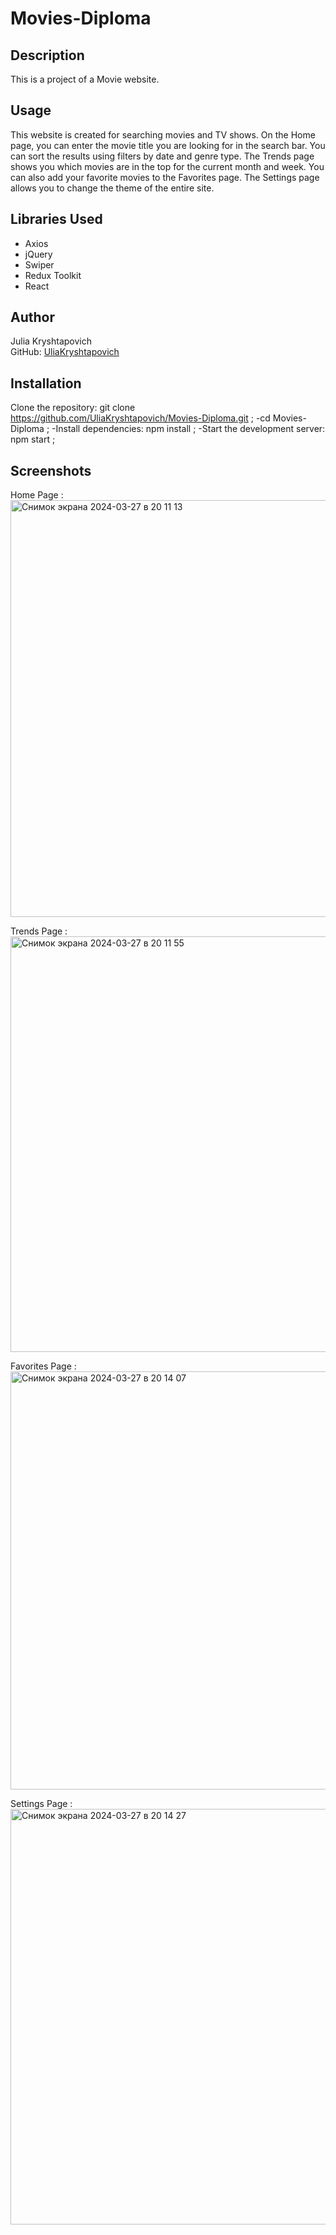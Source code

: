 # Movies-Diploma

## Description
This is a project of a Movie website.

## Usage
This website is created for searching movies and TV shows. On the Home page, you can enter the movie title you are looking for in the search bar. You can sort the results using filters by date and genre type. The Trends page shows you which movies are in the top for the current month and week. You can also add your favorite movies to the Favorites page. The Settings page allows you to change the theme of the entire site.

## Libraries Used
 - Axios
 - jQuery
 - Swiper
 - Redux Toolkit
 - React

## Author 
Julia Kryshtapovich  
GitHub: [UliaKryshtapovich](https://github.com/UliaKryshtapovich)

## Installation
Clone the repository:
git clone https://github.com/UliaKryshtapovich/Movies-Diploma.git ;
-cd Movies-Diploma ;
-Install dependencies: npm install ;
-Start the development server: npm start ;

## Screenshots

Home Page : <img width="667" alt="Снимок экрана 2024-03-27 в 20 11 13" src="https://github.com/UliaKryshtapovich/Movies-Diploma-thesis-/assets/103308011/9a895efb-0e3c-45e0-b7b5-21fe59fe47e9">

Trends Page : <img width="665" alt="Снимок экрана 2024-03-27 в 20 11 55" src="https://github.com/UliaKryshtapovich/Movies-Diploma-thesis-/assets/103308011/f8e89db8-1ad5-471f-a14f-c9b0d4739765">


Favorites Page : <img width="669" alt="Снимок экрана 2024-03-27 в 20 14 07" src="https://github.com/UliaKryshtapovich/Movies-Diploma-thesis-/assets/103308011/a3349056-a528-4753-8e9c-5a6dc5c79e69">


Settings Page : <img width="665" alt="Снимок экрана 2024-03-27 в 20 14 27" src="https://github.com/UliaKryshtapovich/Movies-Diploma-thesis-/assets/103308011/5e1477f6-6f0d-4803-ad69-462597ca45e9">

